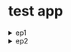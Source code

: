 # test app

<details>
<summary>ep1</summary>

- init empty branch

```js
git switch --orphan <new branch>
git commit --allow-empty -m "Initial commit on orphan branch"
git push -u origin <new branch>

ng new test1
```

- bootstrap/icons

```js
cd test1

npm i bootstrap
npm i bootstrap-icons
```

![Alt text](test1/src/readmeAssets/add-navbar.png)

</details>

<details>

<summary>ep2</summary>

- add ...

```js
// add component
ng g c views/products/product-list --skip-tests --dry-run

// add service
ng g s services/products --skip-tests --dry-run
```

![Alt text](test1/src/readmeAssets/add-mock&css.png)

- property style binding

![Alt text](test1/src/readmeAssets/style-binding.png)

- change detection

![Alt text](test1/src/readmeAssets/change-detection.png)

- two way binding

![Alt text](test1/src/readmeAssets/twoWayBinding.png)

- add custom pipe

```js
ng g p shared/convert-to-space --skip-tests --dry-run

import { Pipe, PipeTransform } from '@angular/core';

@Pipe({
  name: 'convertToSpace',
})
export class ConvertToSpacePipe implements PipeTransform {
  transform(value: string, character: string): string {
    return value.replace(character, ' ');
  }
}
```

</details>
